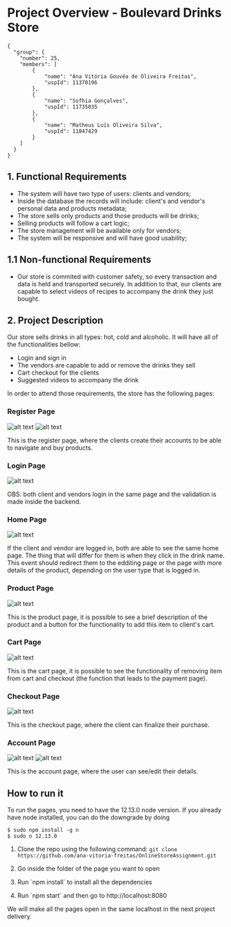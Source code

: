 # Project Overview - Boulevard Drinks Store
```
{
  "group": {
    "number": 25,
    "members": [
        {
            "name": "Ana Vitória Gouvêa de Oliveira Freitas",
            "uspId": 11370196
        },
        {
            "name": "Sofhia Gonçalves",
            "uspId": 11735035 
        },
        {
            "name": "Matheus Luís Oliveira Silva",
            "uspId": 11847429
        }
    ]
  }
}
```

## 1. Functional Requirements
-  The system will have two type of users: clients and vendors;
-  Inside the database the records will include: client's and vendor's personal data and products metadata;
-  The store sells only products and those products will be drinks;
-  Selling products will follow a cart logic;
-  The store management will be available only for vendors;
-  The system will be responsive and will have good usability;

## 1.1 Non-functional Requirements
- Our store is commited with customer safety, so every transaction and data is held and transported securely. In addition to that, our clients are capable to select videos of recipes to accompany the drink they just bought.

## 2. Project Description
Our store sells drinks in all types: hot, cold and alcoholic. It will have all of the functionalities bellow:

- Login and sign in
- The vendors are capable to add or remove the drinks they sell
- Cart checkout for the clients
- Suggested videos to accompany the drink

In order to attend those requirements, the store has the following pages:

### Register Page

![alt text](register_page_1.png)
![alt text](register_page_2.png)

This is the register page, where the clients create their accounts to be able to navigate and buy products.


### Login Page

![alt text](login_page.png)

OBS: both client and vendors login in the same page and the validation is made inside the backend.

### Home Page

![alt text](home_page.png)

If the client and vendor are logged in, both are able to see the same home page. The thing that will differ for them is when they click in the drink name. This event should redirect them to the edditing page or the page with more details of the product, depending on the user type that is logged in.

### Product Page

![alt text](product_page.png)

This is the product page, it is possible to see a brief description of the product and a button for the functionality to add this item to client's cart.

### Cart Page

![alt text](cart_page.jpeg)

This is the cart page, it is possible to see the functionality of removing item from cart and checkout (the function that leads to the payment page).

### Checkout Page

![alt text](checkout_page.png)

This is the checkout page, where the client can finalize their purchase.

### Account Page

![alt text](account_page.png)
![alt text](account_page_2.png)

This is the account page, where the user can see/edit their details.

## How to run it

To run the pages, you need to have the 12.13.0 node version. If you already have node installed, you can do the downgrade by doing

```
$ sudo npm install -g n
$ sudo n 12.13.0
```

1. Clone the repo using the following command: `git clone https://github.com/ana-vitoria-freitas/OnlineStoreAssignment.git`

2. Go inside the folder of the page you want to open

3. Run ´npm install´ to install all the dependencies

4. Run ´npm start´ and then go to http://localhost:8080

We will make all the pages open in the same localhost in the next project delivery.